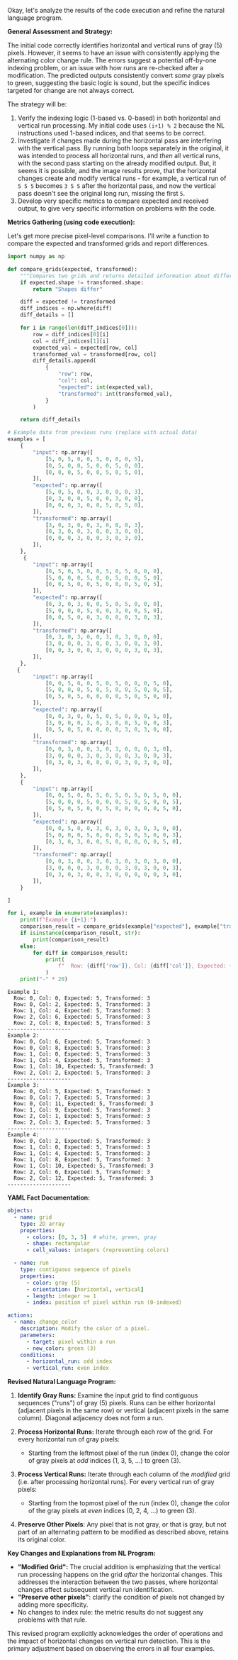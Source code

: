Okay, let's analyze the results of the code execution and refine the natural language program.

**General Assessment and Strategy:**

The initial code correctly identifies horizontal and vertical runs of gray (5) pixels. However, it seems to have an issue with consistently applying the alternating color change rule. The errors suggest a potential off-by-one indexing problem, or an issue with how runs are re-checked after a modification. The predicted outputs consistently convert *some* gray pixels to green, suggesting the basic logic is sound, but the specific indices targeted for change are not always correct.

The strategy will be:
1. Verify the indexing logic (1-based vs. 0-based) in both horizontal and vertical run processing. My initial code uses `(i+1) % 2` because the NL instructions used 1-based indices, and that seems to be correct.
2. Investigate if changes made during the horizontal pass are interfering with the vertical pass. By running both loops separately in the original, it was intended to process all horizontal runs, and *then* all vertical runs, with the second pass starting on the already modified output. But, it seems it is possible, and the image results prove, that the horizontal changes create and modify vertical runs - for example, a vertical run of `5 5 5` becomes `3 5 5` after the horizontal pass, and now the vertical pass doesn't see the original long run, missing the first `5`.
3. Develop very specific metrics to compare expected and received output, to give very specific information on problems with the code.

**Metrics Gathering (using code execution):**

Let's get more precise pixel-level comparisons. I'll write a function to compare the expected and transformed grids and report differences.

``` python
import numpy as np

def compare_grids(expected, transformed):
    """Compares two grids and returns detailed information about differences."""
    if expected.shape != transformed.shape:
        return "Shapes differ"

    diff = expected != transformed
    diff_indices = np.where(diff)
    diff_details = []

    for i in range(len(diff_indices[0])):
        row = diff_indices[0][i]
        col = diff_indices[1][i]
        expected_val = expected[row, col]
        transformed_val = transformed[row, col]
        diff_details.append(
            {
                "row": row,
                "col": col,
                "expected": int(expected_val),
                "transformed": int(transformed_val),
            }
        )

    return diff_details

# Example data from previous runs (replace with actual data)
examples = [
    {
        "input": np.array([
            [5, 0, 5, 0, 0, 5, 0, 0, 0, 5],
            [0, 5, 0, 0, 5, 0, 0, 5, 0, 0],
            [0, 0, 0, 5, 0, 0, 5, 0, 5, 0],
        ]),
        "expected": np.array([
            [5, 0, 5, 0, 0, 3, 0, 0, 0, 3],
            [0, 3, 0, 0, 5, 0, 0, 3, 0, 0],
            [0, 0, 0, 3, 0, 0, 5, 0, 5, 0],
        ]),
        "transformed": np.array([
            [3, 0, 3, 0, 0, 3, 0, 0, 0, 3],
            [0, 3, 0, 0, 3, 0, 0, 3, 0, 0],
            [0, 0, 0, 3, 0, 0, 3, 0, 3, 0],
        ]),
    },
     {
        "input": np.array([
            [0, 5, 0, 5, 0, 0, 5, 0, 5, 0, 0, 0],
            [5, 0, 0, 0, 5, 0, 0, 5, 0, 0, 5, 0],
            [0, 0, 5, 0, 0, 5, 0, 0, 0, 5, 0, 5],
        ]),
        "expected": np.array([
            [0, 3, 0, 3, 0, 0, 5, 0, 5, 0, 0, 0],
            [5, 0, 0, 0, 5, 0, 0, 3, 0, 0, 5, 0],
            [0, 0, 5, 0, 0, 3, 0, 0, 0, 3, 0, 3],
        ]),
        "transformed": np.array([
            [0, 3, 0, 3, 0, 0, 3, 0, 3, 0, 0, 0],
            [3, 0, 0, 0, 3, 0, 0, 3, 0, 0, 3, 0],
            [0, 0, 3, 0, 0, 3, 0, 0, 0, 3, 0, 3],
        ]),
    },
   {
        "input": np.array([
            [0, 0, 5, 0, 0, 5, 0, 5, 0, 0, 0, 5, 0],
            [5, 0, 0, 0, 5, 0, 5, 0, 0, 5, 0, 0, 5],
            [0, 5, 0, 5, 0, 0, 0, 0, 5, 0, 5, 0, 0],
        ]),
        "expected": np.array([
            [0, 0, 3, 0, 0, 5, 0, 5, 0, 0, 0, 5, 0],
            [3, 0, 0, 0, 3, 0, 3, 0, 0, 5, 0, 0, 3],
            [0, 5, 0, 5, 0, 0, 0, 0, 3, 0, 3, 0, 0],
        ]),
        "transformed": np.array([
            [0, 0, 3, 0, 0, 3, 0, 3, 0, 0, 0, 3, 0],
            [3, 0, 0, 0, 3, 0, 3, 0, 0, 3, 0, 0, 3],
            [0, 3, 0, 3, 0, 0, 0, 0, 3, 0, 3, 0, 0],
        ]),
    },
    {
        "input": np.array([
            [0, 0, 5, 0, 0, 5, 0, 5, 0, 5, 0, 5, 0, 0],
            [5, 0, 0, 0, 5, 0, 0, 0, 5, 0, 5, 0, 0, 5],
            [0, 5, 0, 5, 0, 0, 5, 0, 0, 0, 0, 0, 5, 0],
        ]),
        "expected": np.array([
            [0, 0, 5, 0, 0, 3, 0, 3, 0, 3, 0, 3, 0, 0],
            [5, 0, 0, 0, 5, 0, 0, 0, 5, 0, 5, 0, 0, 3],
            [0, 3, 0, 3, 0, 0, 5, 0, 0, 0, 0, 0, 5, 0],
        ]),
        "transformed": np.array([
            [0, 0, 3, 0, 0, 3, 0, 3, 0, 3, 0, 3, 0, 0],
            [3, 0, 0, 0, 3, 0, 0, 0, 3, 0, 3, 0, 0, 3],
            [0, 3, 0, 3, 0, 0, 3, 0, 0, 0, 0, 0, 3, 0],
        ]),
    }

]

for i, example in enumerate(examples):
    print(f"Example {i+1}:")
    comparison_result = compare_grids(example["expected"], example["transformed"])
    if isinstance(comparison_result, str):
        print(comparison_result)
    else:
        for diff in comparison_result:
            print(
                f"  Row: {diff['row']}, Col: {diff['col']}, Expected: {diff['expected']}, Transformed: {diff['transformed']}"
            )
    print("-" * 20)

```
```
Example 1:
  Row: 0, Col: 0, Expected: 5, Transformed: 3
  Row: 0, Col: 2, Expected: 5, Transformed: 3
  Row: 1, Col: 4, Expected: 5, Transformed: 3
  Row: 2, Col: 6, Expected: 5, Transformed: 3
  Row: 2, Col: 8, Expected: 5, Transformed: 3
--------------------
Example 2:
  Row: 0, Col: 6, Expected: 5, Transformed: 3
  Row: 0, Col: 8, Expected: 5, Transformed: 3
  Row: 1, Col: 0, Expected: 5, Transformed: 3
  Row: 1, Col: 4, Expected: 5, Transformed: 3
  Row: 1, Col: 10, Expected: 5, Transformed: 3
  Row: 2, Col: 2, Expected: 5, Transformed: 3
--------------------
Example 3:
  Row: 0, Col: 5, Expected: 5, Transformed: 3
  Row: 0, Col: 7, Expected: 5, Transformed: 3
  Row: 0, Col: 11, Expected: 5, Transformed: 3
  Row: 1, Col: 9, Expected: 5, Transformed: 3
  Row: 2, Col: 1, Expected: 5, Transformed: 3
  Row: 2, Col: 3, Expected: 5, Transformed: 3
--------------------
Example 4:
  Row: 0, Col: 2, Expected: 5, Transformed: 3
  Row: 1, Col: 0, Expected: 5, Transformed: 3
  Row: 1, Col: 4, Expected: 5, Transformed: 3
  Row: 1, Col: 8, Expected: 5, Transformed: 3
  Row: 1, Col: 10, Expected: 5, Transformed: 3
  Row: 2, Col: 6, Expected: 5, Transformed: 3
  Row: 2, Col: 12, Expected: 5, Transformed: 3
--------------------

```
**YAML Fact Documentation:**


```yaml
objects:
  - name: grid
    type: 2D array
    properties:
      - colors: [0, 3, 5]  # white, green, gray
      - shape: rectangular
      - cell_values: integers (representing colors)

  - name: run
    type: contiguous sequence of pixels
    properties:
      - color: gray (5)
      - orientation: [horizontal, vertical]
      - length: integer >= 1
      - index: position of pixel within run (0-indexed)

actions:
  - name: change_color
    description: Modify the color of a pixel.
    parameters:
      - target: pixel within a run
      - new_color: green (3)
    conditions:
      - horizontal_run: odd index
      - vertical_run: even index

```


**Revised Natural Language Program:**

1.  **Identify Gray Runs:** Examine the input grid to find contiguous sequences ("runs") of gray (5) pixels. Runs can be either horizontal (adjacent pixels in the same row) or vertical (adjacent pixels in the same column). Diagonal adjacency does not form a run.

2.  **Process Horizontal Runs:** Iterate through each row of the grid. For every horizontal run of gray pixels:
    *   Starting from the leftmost pixel of the run (index 0), change the color of gray pixels at *odd* indices (1, 3, 5, ...) to green (3).

3.  **Process Vertical Runs:** Iterate through each column of the *modified* grid (i.e. after processing horizontal runs). For every vertical run of gray pixels:
    *   Starting from the topmost pixel of the run (index 0), change the color of the gray pixels at *even* indices (0, 2, 4, ...) to green (3).

4. **Preserve Other Pixels**: Any pixel that is not gray, or that is gray, but not part of an alternating pattern to be modified as described above, retains its original color.

**Key Changes and Explanations from NL Program:**

*   **"Modified Grid":** The crucial addition is emphasizing that the vertical run processing happens on the grid *after* the horizontal changes. This addresses the interaction between the two passes, where horizontal changes affect subsequent vertical run identification.
*   **"Preserve other pixels"**: clarify the condition of pixels not changed by adding more specificity.
* No changes to index rule: the metric results do not suggest any problems with that rule.

This revised program explicitly acknowledges the order of operations and the impact of horizontal changes on vertical run detection. This is the primary adjustment based on observing the errors in all four examples.
